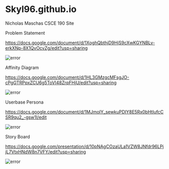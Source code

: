 # Skyl96.github.io
Nicholas Maschas CSCE 190 Site

Problem Statement

https://docs.google.com/document/d/1XoghQbthjD9HjS9cXwKGYNBLv-erkXNp-8X1QvOcvZg/edit?usp=sharing

<img src="https://media.discordapp.net/attachments/214519479768580097/1017496888716566578/Problem_Statement.png?width=511&height=468" alt="error">

Affinity Diagram

https://docs.google.com/document/d/1HL3GMzgcMFsgJO-cPgGTRPpxZCU6g5ToVI48ZrpFHjU/edit?usp=sharing

<img src="https://cdn.discordapp.com/attachments/214519479768580097/1017497602893303919/unknown.png" alt="error">

Userbase Persona

https://docs.google.com/document/d/1MJmoIY_sewkuPDIY8E5Rx0bHtlufcCSR9qu2_-gsw1I/edit

<img src="https://cdn.discordapp.com/attachments/214218007881318402/1027284504840249445/Screenshot_2022-10-05_123318.png" alt="error">

Story Board

https://docs.google.com/presentation/d/10pNAgCOzaULa1VZW8JNfdr96LPjjL7VtxHNdW8n7VFY/edit?usp=sharing

<img src="https://cdn.discordapp.com/attachments/214519479768580097/1029939079271436308/unknown.png" alt="error">
